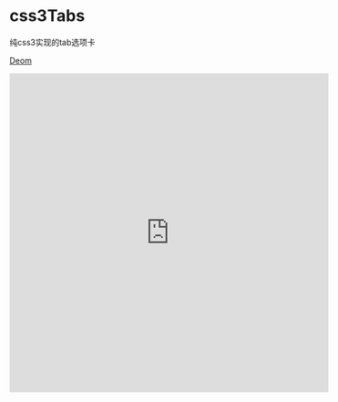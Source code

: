 # css3Tabs
纯css3实现的tab选项卡

[Deom](http://unclehking.github.io/css3Tabs/)

<iframe src="http://unclehking.github.io/css3Tabs/"  style="width:560px;height:560px;border:none;"> </iframe>
